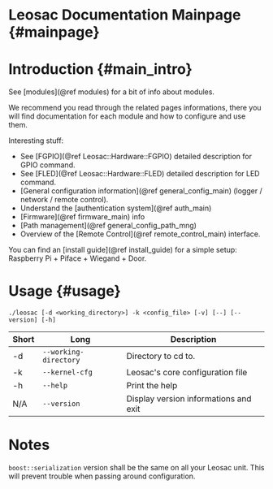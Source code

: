 Leosac Documentation Mainpage {#mainpage}
=========================================

Introduction {#main_intro}
==========================

See [modules](@ref modules) for a bit of info about modules.

We recommend you read through the related pages informations, there you will find documentation for 
each module and how to configure and use them.

Interesting stuff:
   + See [FGPIO](@ref Leosac::Hardware::FGPIO) detailed description for GPIO command.
   + See [FLED](@ref Leosac::Hardware::FLED) detailed description for LED command.
   + [General configuration information](@ref general_config_main) (logger / network / remote control).
   + Understand the [authentication system](@ref auth_main)
   + [Firmware](@ref firmware_main) info
   + [Path management](@ref general_config_path_mng)
   + Overview of the [Remote Control](@ref remote_control_main) interface.
   
You can find an [install guide](@ref install_guide) for a simple setup: Raspberry Pi + Piface + Wiegand + Door. 

Usage {#usage}
==============

`./leosac [-d <working_directory>] -k <config_file> [-v] [--] [--version] [-h]`

Short | Long                   | Description
------|------------------------|------------
-d    | `--working-directory`  | Directory to cd to.
-k    | `--kernel-cfg`         | Leosac's core configuration file
-h    | `--help`               | Print the help
N/A   | `--version`            | Display version informations and exit

Notes
=====

`boost::serialization` version shall be the same on all your Leosac unit.
This will prevent trouble when passing around configuration.
